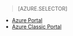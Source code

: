 > [AZURE.SELECTOR]
- [Azure Portal](../articles/storage/storage-monitoring-diagnosing-troubleshooting.md)
- [Azure Classic Portal](../articles/storage/storage-monitoring-diagnosing-troubleshooting-classic-portal.md)

